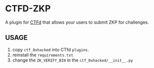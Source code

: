 # CTFD-ZKP
A plugin for [CTFd](https://github.com/CTFd/CTFd) that allows your users to submit ZKP for challenges.

## USAGE

1. copy `ctf_0xhacked` into CTfd `plugins`.
2. reinstall the `requirements.txt`
3. change the `ZK_VERIFY_BIN` in the `ctf_0xhacked/__init__.py`
